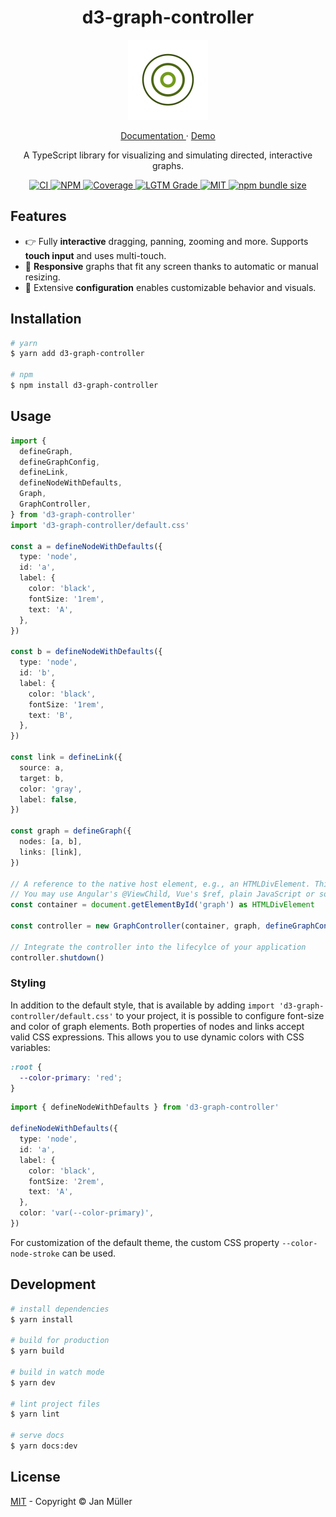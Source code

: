 <h1 align="center">d3-graph-controller</h1>

<p align="center">
  <img src="docs/public/logo.svg" alt="Logo" width="128px" height="128px">
</p>

<p align="center">
  <a href="https://graph-controller.yeger.eu">
    Documentation
  </a> ·
  <a href="https://graph-controller.yeger.eu/demo/">
    Demo
  </a>
</p>

<p align="center">
    A TypeScript library for visualizing and simulating directed, interactive graphs.
</p>

<p align="center">
  <a href="https://github.com/DerYeger/d3-graph-controller/actions/workflows/ci.yml">
    <img alt="CI" src="https://img.shields.io/github/workflow/status/DerYeger/d3-graph-controller/CI?label=ci&logo=github&color=#4DC71F">
  </a>
  <a href="https://www.npmjs.com/package/d3-graph-controller">
    <img alt="NPM" src="https://img.shields.io/npm/v/d3-graph-controller?logo=npm">
  </a>
  <a href="https://codecov.io/gh/DerYeger/d3-graph-controller">
    <img alt="Coverage" src="https://codecov.io/gh/DerYeger/d3-graph-controller/branch/master/graph/badge.svg?token=p35W6u2noe">
  </a>
  <a href="https://lgtm.com/projects/g/DerYeger/d3-graph-controller">
    <img alt="LGTM Grade" src="https://img.shields.io/lgtm/grade/javascript/github/DerYeger/d3-graph-controller?logo=lgtm">
  </a>
  <a href="https://opensource.org/licenses/MIT">
    <img alt="MIT" src="https://img.shields.io/npm/l/d3-graph-controller?color=%234DC71F">
  </a>
  <a href="https://bundlephobia.com/package/d3-graph-controller">
    <img alt="npm bundle size" src="https://img.shields.io/bundlephobia/minzip/d3-graph-controller">
  </a>
</p>

## Features

- 👉 Fully **interactive** dragging, panning, zooming and more. Supports **touch input** and uses multi-touch.
- 📱 **Responsive** graphs that fit any screen thanks to automatic or manual resizing.
- 🔧 Extensive **configuration** enables customizable behavior and visuals.

## Installation

```bash
# yarn
$ yarn add d3-graph-controller

# npm
$ npm install d3-graph-controller
```

## Usage

```typescript
import {
  defineGraph,
  defineGraphConfig,
  defineLink,
  defineNodeWithDefaults,
  Graph,
  GraphController,
} from 'd3-graph-controller'
import 'd3-graph-controller/default.css'

const a = defineNodeWithDefaults({
  type: 'node',
  id: 'a',
  label: {
    color: 'black',
    fontSize: '1rem',
    text: 'A',
  },
})

const b = defineNodeWithDefaults({
  type: 'node',
  id: 'b',
  label: {
    color: 'black',
    fontSize: '1rem',
    text: 'B',
  },
})

const link = defineLink({
  source: a,
  target: b,
  color: 'gray',
  label: false,
})

const graph = defineGraph({
  nodes: [a, b],
  links: [link],
})

// A reference to the native host element, e.g., an HTMLDivElement. This is framework agnostic.
// You may use Angular's @ViewChild, Vue's $ref, plain JavaScript or something else entirely.
const container = document.getElementById('graph') as HTMLDivElement

const controller = new GraphController(container, graph, defineGraphConfig())

// Integrate the controller into the lifecylce of your application
controller.shutdown()
```

### Styling

In addition to the default style, that is available by adding `import 'd3-graph-controller/default.css'` to your project, it is possible to configure font-size and color of graph elements.
Both properties of nodes and links accept valid CSS expressions.
This allows you to use dynamic colors with CSS variables:

```css
:root {
  --color-primary: 'red';
}
```

```ts
import { defineNodeWithDefaults } from 'd3-graph-controller'

defineNodeWithDefaults({
  type: 'node',
  id: 'a',
  label: {
    color: 'black',
    fontSize: '2rem',
    text: 'A',
  },
  color: 'var(--color-primary)',
})
```

For customization of the default theme, the custom CSS property `--color-node-stroke` can be used.

## Development

```bash
# install dependencies
$ yarn install

# build for production
$ yarn build

# build in watch mode
$ yarn dev

# lint project files
$ yarn lint

# serve docs
$ yarn docs:dev
```

## License

[MIT](./LICENSE) - Copyright &copy; Jan Müller
